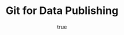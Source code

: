 ---
id: http://contentapi.theodi.org/git-data-publishing.json
web_url: http://theodi.org/blog/git-data-publishing
slug: git-data-publishing
title: Git for Data Publishing
format: article
updated_at: '2015-09-11T10:51:24+01:00'
created_at: '2013-05-20T10:35:06+01:00'
tag_ids:
- blog
tags:
- id: http://contentapi.theodi.org/tags/articles/blog.json
  web_url: 
  title: Blog Post
  details:
    description: Blog Post
    short_description: 
    type: article
  content_with_tag:
    id: http://contentapi.theodi.org/with_tag.json?article=blog
    web_url: http://theodi.org/tags/blog
    slug: blog
  parent: 
related: []
details:
  need_id: ''
  business_proposition: false
  description: 
  excerpt: Over the last few years, open source software developmenthas been revolutionised
    by the adoption of distributed version control systems. Using tools like git and
    particularly sites like GitHub, it’s now incredibly easy to contribute to a project.
    This has lowered the bar forparticipation, and has had an incredible impact on
    the quality and range of open source output, and enabled fantastic service ecosystems
    and business models to build up.
  language: en
  need_extended_font: false
  url: 
  content: "<p>Over the last few years, open source software development\x02has been
    revolutionised by the adoption of distributed version control systems. Using tools
    like <a rel=\"external\" href=\"http://git-scm.com\">git</a> and particularly
    sites like <a rel=\"external\" href=\"http://github.com\">GitHub</a>, it&rsquo;s
    now incredibly easy to contribute to a project. This has lowered the bar for\x02participation,
    and has had an incredible impact on the quality and range of open source output,
    and enabled fantastic service ecosystems and business models to build up.</p>\n\n<p>In
    contrast, open data is still its infancy as far as tooling and process go.\x02In
    a world where open data is published sporadically, where it&rsquo;s hard to get
    things fixed, and where publishers aren&rsquo;t recognised or able to easily engage\x02with
    their user community, can the tools of open source revolutionise open data publishing
    in the same way?</p>\n\n<p>Personally, I believe this is possible. Data is different
    from code in many ways, but the open source development model has a lot we can
    learn from. When I can fork your open dataset, fix errors, and easily get my changes
    integrated back in, we all win.\x02\nWe could sit down and discuss this for a
    while; there are certainly lots of issues to think about. However, I&rsquo;m a
    hacker at heart, and I think best when my mind can express itself through working
    code. So, in my 20% time at work, I&rsquo;ve been experimenting.</p>\n\n<p>Firstly:
    we can put simple data into GitHub repositories, but it&rsquo;s not very friendly,
    so\x02I&rsquo;ve built a <a rel=\"external\" href=\"http://git-viewer.labs.theodi.org/\">Git
    Data Viewer</a>, which wraps around a git repository (not necessarily GitHub),
    and exposes some information about the contents in a more data-user-friendly way
    than the standard GitHub view. Currently, if you create a repository, add some
    data in CSV, and add a <a rel=\"external\" href=\"http://data.okfn.org/standards\">DataPackage</a>
    file to describe it, the app can load that up\x02and show you the details, contents,
    history, and so on of that dataset. For example, here is a view of the <a rel=\"external\"
    href=\"http://git-viewer.labs.theodi.org/repositories/git%3A%2F%2Fgithub.com%2Fdatasets%2Fhouse-prices-uk.git\">UK
    house price dataset</a>, which was put onto GitHub by <a rel=\"external\" href=\"http://rufuspollock.org/\">Rufus
    Pollock</a>. As you can see, it&rsquo;s substantially friendlier than the <a rel=\"external\"
    href=\"https://github.com/datasets/house-prices-uk/\">bare repository</a>\x02(though
    data.okfn.org does also provide <a rel=\"external\" href=\"http://data.okfn.org/data/house-prices-uk\">a
    more useful view</a> of this particular dataset).</p>\n\n<p>Secondly, I&rsquo;ve
    started experimenting with the process of maintaining and improving this data.
    I&rsquo;ve uploaded an <a rel=\"external\" href=\"https://github.com/theodi/dataset-mod-disposals\">MOD
    dataset</a> to play around with; here you can see an\x02<a rel=\"external\" href=\"https://github.com/theodi/dataset-mod-disposals/pull/1\">open
    pull request</a> for an improvement to the file format of the data. I&rsquo;m
    already learning that while many operations on datasets match well with Git, some
    do not. Adding columns, for instance, affects every line, so will be very difficult
    to merge in if other things have changed as well. I&rsquo;m unsure at the moment
    if this is a fundamental limitation in Git itself, or whether we can improve the
    tooling to make this easier.</p>\n\n<p>I make no claim that this will work, it&rsquo;s
    an experiment to see which bits do and which bits don&rsquo;t, and to see how
    far we can push our current toolset before it breaks. If you&rsquo;re interested
    joining in, please do come and talk to us on our <a rel=\"external\" href=\"irc://irc.freenode.net/theodi\">IRC
    channel</a> (#theodi on irc.freenode.net), check out the <a rel=\"external\" href=\"https://github.com/theodi/git-data-viewer\">viewer
    source code</a>, or fork\x02our\x02<a rel=\"external\" href=\"https://github.com/theodi/dataset-mod-disposals\">test
    dataset</a>\x02and send pull requests!</p>\n"
  media_enquiries_name: 
  media_enquiries_email: 
  media_enquiries_telephone: 
  alternative_title: 
  organizations: []
  author:
    name: James Smith
    slug: james-smith
    web_url: http://theodi.org/team/james-smith
    tag_ids:
    - team
    - rnd-programme
    - research-and-development
    - odi-labs
  nodes: []
author:
  name: James Smith
  slug: james-smith
  web_url: http://theodi.org/team/james-smith
  tag_ids:
  - team
  - rnd-programme
  - research-and-development
  - odi-labs
nodes: []
organizations: []
related_external_links: []
---